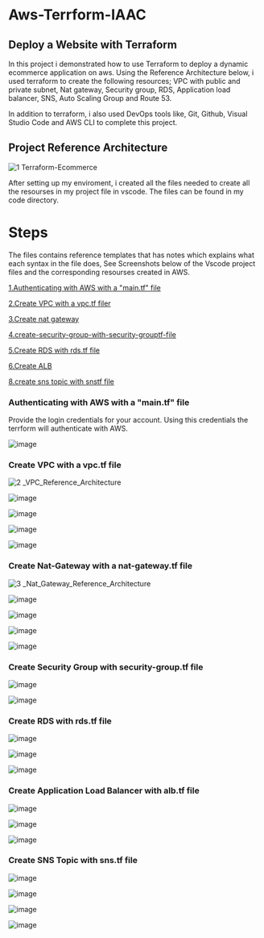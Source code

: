 # Aws-Terrform-IAAC
## Deploy a Website with Terraform



In this project i demonstrated how to use Terraform to deploy a dynamic ecommerce application on aws.
Using the Reference Architecture below, i used terraform to create the following resources; VPC with public and private subnet, Nat gateway, Security group, RDS, Application load balancer, SNS, Auto Scaling Group and Route 53.

In addition to terraform, i also used DevOps tools like, Git, Github, Visual Studio Code and AWS CLI to complete this project.

## Project Reference Architecture

![1 Terraform-Ecommerce](https://user-images.githubusercontent.com/115881685/226744267-a4bcf33e-7a56-4a9a-9a31-84ba2e6d0a60.jpg)


After setting up my enviroment, i created all the files needed to create all the resourses in my project file in vscode. The files can be found in my code directory.

# Steps

The files contains reference templates that has notes which explains what each syntax in the file does, See Screenshots below of the Vscode project files and the corresponding resourses created in AWS.



[1.Authenticating with AWS with a "main.tf" file](#authenticating-with-aws-with-a-maintf-file)

[2.Create VPC with a vpc.tf filer](https://github.com/ArcProjects/Aws-Terrform-iaac/blob/main/README.md#create-vpc-with-a-vpctf-file)

[3.Create nat gateway](#create-nat-gateway-with-a-nat-gatewaytf-file)

[4.create-security-group-with-security-grouptf-file](#create-security-group-with-security-grouptf-file)

[5.Create RDS with rds.tf file](#Create-RDS-with-rdstf-file)

[6.Create ALB](#create-application-load-balancer-with-albtf-file)

[8.create sns topic with snstf file](#create-sns-topic-with-snstf-file)

### Authenticating with AWS with a "main.tf" file
Provide the login credentials for your account. Using this credentials the terrform will authenticate with AWS.

![image](https://user-images.githubusercontent.com/115881685/226753946-3b2ebff3-6ebb-4129-a753-2fbb07337bd3.png)


### Create VPC with a vpc.tf file


![2 _VPC_Reference_Architecture](https://user-images.githubusercontent.com/115881685/226752425-4626d8e1-4376-4fb9-a853-8c4c8e3599f8.jpg)


![image](https://user-images.githubusercontent.com/115881685/226753792-cc7d28d6-2346-47b8-9f40-a952048528e3.png)

![image](https://user-images.githubusercontent.com/115881685/226752792-ed3040b0-9be9-4234-af39-fbd9e21d4af8.png)

![image](https://user-images.githubusercontent.com/115881685/226752933-c9b8b592-0fd4-4314-a9e9-eab60a240723.png)

![image](https://user-images.githubusercontent.com/115881685/226753336-c837ca8c-cf72-428d-81a4-ab7a924a1aea.png)




### Create Nat-Gateway with a nat-gateway.tf file

![3 _Nat_Gateway_Reference_Architecture](https://user-images.githubusercontent.com/115881685/226754428-bdd57e8a-4abc-47f6-9fb5-71f0709d7c4e.jpg)

![image](https://user-images.githubusercontent.com/115881685/226754555-5b3c56f8-93d1-41f2-aff2-d6e319e5b240.png)

![image](https://user-images.githubusercontent.com/115881685/226754642-43ad3478-31ae-4873-84f9-8050c23c80c7.png)

![image](https://user-images.githubusercontent.com/115881685/226754799-7f0701d0-2649-4778-bbf6-0836a54807c0.png)

![image](https://user-images.githubusercontent.com/115881685/226754991-9a517d82-92c3-4307-a8d5-42e7e3166980.png)




### Create Security Group with security-group.tf file



![image](https://user-images.githubusercontent.com/115881685/226755528-6fee7918-0b4d-4986-a5eb-e652573b0fd3.png)


![image](https://user-images.githubusercontent.com/115881685/226755697-f74b276a-037b-4ac5-8c5c-e9079ea7d358.png)




### Create RDS with rds.tf file


![image](https://user-images.githubusercontent.com/115881685/226756047-cfe8fbf0-2eeb-411c-a0ea-dd0fd18c93ba.png)


![image](https://user-images.githubusercontent.com/115881685/226756136-9ac0c2b3-6ebd-48b6-836c-291c7d833abe.png)


![image](https://user-images.githubusercontent.com/115881685/226756269-62bae8b4-6af8-4ece-ba9d-6e7515202cdc.png)




### Create Application Load Balancer with alb.tf file



![image](https://user-images.githubusercontent.com/115881685/226756595-69809979-a259-4a67-926d-17b2131d7bfe.png)

![image](https://user-images.githubusercontent.com/115881685/226756715-de9cfad4-5c93-4a83-917d-f0b6b7448855.png)

![image](https://user-images.githubusercontent.com/115881685/226756807-897aa736-67eb-4c44-9313-0b393001e0ce.png)




### Create SNS Topic with sns.tf file


![image](https://user-images.githubusercontent.com/115881685/226757096-c06d3b0a-9b37-47bd-8c9e-92eeb6b28998.png)


![image](https://user-images.githubusercontent.com/115881685/226757223-05bb3c26-eb8f-4cb5-a28e-5f4378e860dc.png)

![image](https://user-images.githubusercontent.com/115881685/226757323-0ae54868-6935-4207-94c0-2d7603a6682f.png)

![image](https://user-images.githubusercontent.com/115881685/226757414-ed0d8963-7895-43cd-828a-aa4417f3fcb7.png)
